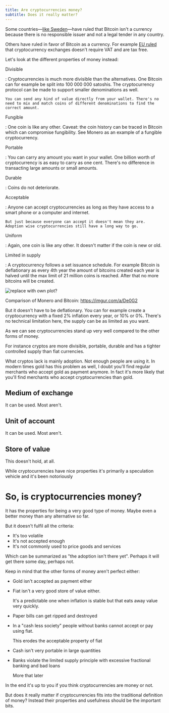 ```yaml
---
title: Are cryptocurrencies money?
subtitle: Does it really matter?
---
```


Some countries&mdash;[like Sweden][skatt-bitcoin]&mdash;have ruled that Bitcoin isn't a currency because there is no responsible issuer and not a legal tender in any country.

Others have ruled in favor of Bitcoin as a currency. For example [EU ruled][] that cryptocurrency exchanges doesn't require VAT and are tax free.

[^wikipedia]: <https://en.wikipedia.org/wiki/Money>

[skatt-bitcoin]: <https://www4.skatteverket.se/rattsligvagledning/373946.html?date=2018-12-17> "Swedish link: Skatteverket divestment of Bitcoin (2018-12-17)"


[EU ruled]: http://curia.europa.eu/juris/document/document.jsf?text=&docid=170305&pageIndex=0&doclang=en&mode=req&dir=&occ=first&part=1&cid=604646

Let's look at the different properties of money instead:


Divisible

:    Cryptocurrencies is much more divisible than the alternatives. One Bitcoin can for example be split into 100 000 000 satoshis. The cryptocurrency protocol can be made to support smaller denominations as well.

    You can send any kind of value directly from your wallet. There's no need to mix and match coins of different denominations to find the correct amount.


Fungible

:   One coin is like any other. Caveat: the coin history can be traced in Bitcoin which can compromise fungibility. See Monero as an example of a fungible cryptocurrency.


Portable

:   You can carry any amount you want in your wallet. One billion worth of cryptocurrency is as easy to carry as one cent. There's no difference in transacting large amounts or small amounts.


Durable

:   Coins do not deteriorate.


Acceptable

:   Anyone can accept cryptocurrencies as long as they have access to a smart phone or a computer and internet.

    But just because everyone can accept it doesn't mean they are. Adoption wise cryptocurrencies still have a long way to go.


Uniform

:   Again, one coin is like any other. It doesn't matter if the coin is new or old.


Limited in supply

:   A cryptocurrency follows a set issuance schedule. For example Bitcoin is deflationary as every 4th year the amount of bitcoins created each year is halved until the max limit of 21 million coins is reached. After that no more bitcoins will be created.

![replace with own plot?](https://en.bitcoinwiki.org/upload/en/images/7/70/How_many_bitcoins_are_in_circulation_.jpg)

Comparison of Monero and Bitcoin: <https://imgur.com/a/De0G2>

But it doesn't have to be deflationary. You can for example create a cryptocurrency with a fixed 2% inflation every year, or 10% or 0%. There's no technical limitation here, the supply can be as limited as you want.


As we can see cryptocurrencies stand up very well compared to the other forms of money.

For instance cryptos are more divisible, portable, durable and has a tighter controlled supply than fiat currencies.

What cryptos lack is mainly adoption. Not enough people are using it. In modern times gold has this problem as well, I doubt you'll find regular merchants who accept gold as payment anymore. In fact it's more likely that you'll find merchants who accept cryptocurrencies than gold.


## Medium of exchange

It can be used. Most aren't.

## Unit of account

It can be used. Most aren't.

## Store of value

This doesn't hold, at all.

While cryptocurrencies have nice properties it's primarily a speculation vehicle and it's been notoriously


# So, is cryptocurrencies money?

It has the properties for being a very good type of money. Maybe even a better money than any alternative so far.

But it doesn't fulfil all the criteria:

* It's too volatile
* It's not accepted enough
* It's not commonly used to price goods and services

Which can be summarized as "the adoption isn't there yet". Perhaps it will get there some day, perhaps not.

Keep in mind that the other forms of money aren't perfect either:

* Gold isn't accepted as payment either
* Fiat isn't a very good store of value either.

    It's a predictable one when inflation is stable but that eats away value very quickly.

* Paper bills can get ripped and destroyed
* In a "cash less society" people without banks cannot accept or pay using fiat.

    This erodes the acceptable property of fiat

* Cash isn't very portable in large quantities
* Banks violate the limited supply principle with excessive fractional banking and bad loans

    More that later

In the end it's up to you if you think cryptocurrencies are money or not.

But does it really matter if cryptocurrencies fits into the traditional definition of money? Instead their properties and usefulness should be the important bits.

[what-is-money-infographic]: http://money.visualcapitalist.com/what-is-money-infographic/


